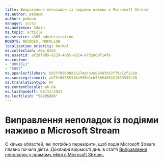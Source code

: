 ```yaml
---
title: Виправлення неполадок із подіями наживо в Microsoft Stream
ms.author: pebaum
author: pebaum
manager: scotv
ms.audience: Admin
ms.topic: article
ms.service: o365-administration
ROBOTS: NOINDEX, NOFOLLOW
localization_priority: Normal
ms.collection: Adm_O365
ms.assetid: ef2df989-8539-48b5-a324-97d2e09f14fe
ms.custom:
- "9001511"
- "5097"
ms.openlocfilehash: bd5ffb00d8db527edcb2e8848fb87f79a12f22a0
ms.sourcegitcommit: ab75f66355116e995b3cb5505465b31989339e28
ms.translationtype: MT
ms.contentlocale: uk-UA
ms.lasthandoff: 08/13/2021
ms.locfileid: "58295666"
---
```

# <a name="troubleshooting-live-events-in-microsoft-stream"></a>Виправлення неполадок із подіями наживо в Microsoft Stream

Є кілька областей, які потрібно перевірити, щоб подія Microsoft Stream плавно почала діяти. Докладні відомості див. в статті [Виправлення неполадок у прямому ефірі в Microsoft Stream.](https://docs.microsoft.com/stream/live-event-troubleshooting)
